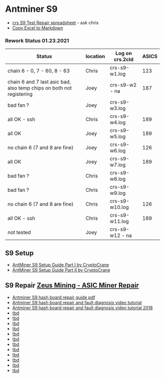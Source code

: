 # Antminer S9


- [crs S9 Test Repair spreadsheet](https://docs.google.com/spreadsheets/d/1OY2vIPBp0MtdGgWja4nCJwE-r7zml7iQ-lLumCsUtlI/edit#gid=1822583908) - ask chris
- [Copy Excel to Markdown](https://thisdavej.com/copy-table-in-excel-and-paste-as-a-markdown-table/)

### Rework Status 01.23.2021

| Status                                                               | location | Log on crs.2cld | ASICS |
|----------------------------------------------------------------------|----------|-----------------|-------|
| chain 6 - 0, 7 - 60, 8 - 63                                          | Chris    | crs-s9-w1.log   | 123   |
| chain 6 and 7 last asic bad, also temp chips on both not registering | Joey     | crs-s9-w2 - na  | 187   |
| bad fan ?                                                            | Joey     | crs-s9-w3.log   |       |
| all OK - ssh                                                         | Chris    | crs-s9-w4.log   | 189   |
| all OK                                                               | Joey     | crs-s9-w5.log   | 189   |
| no chain 6 (7 and 8 are fine)                                        | Joey     | crs-s9-w6.log   | 126   |
| all OK                                                               | Joey     | crs-s9-w7.log   | 189   |
| bad fan ?                                                            | Chris    | crs-s9-w8.log   |       |
| bad fan ?                                                            | Chris    | crs-s9-w9.log   |       |
| no chain 6 (7 and 8 are fine)                                        | Chris    | crs-s9-w10.log  | 126   |
| all OK - ssh                                                         | Chris    | crs-s9-w11.log  | 189   |
| not tested                                                           | Joey     | crs-s9-w12 - na |       |


## S9 Setup
- [AntMiner S9 Setup Guide Part I by CryptoCrane](https://www.youtube.com/watch?v=sz-XZL77qqs)
- [AntMiner S9 Setup Guide Part II by CryptoCrane](https://www.youtube.com/watch?v=tUQcE6I7jzk)

## S9 Repair [Zeus Mining - ASIC Miner Repair](https://www.zeusbtc.com/ASIC-Miner-Repair/)
- [Antminer S9 hash board repair guide pdf](./S9hashBoardRepairGuide.pdf)
- [Antminer S9 hash board repair and fault diagnosis video tutorial](https://www.youtube.com/watch?v=5WH7g61d90w)
- [Antminer S9 hash board repair and fault diagnosis video tutorial 2018](https://www.youtube.com/watch?v=yAiaHwRkrC4)
- [tbd]()
- [tbd]()
- [tbd]()
- [tbd]()
- [tbd]()
- [tbd]()
- [tbd]()
- [tbd]()
- [tbd]()
- [tbd]()
- [tbd]()
- [tbd]()
